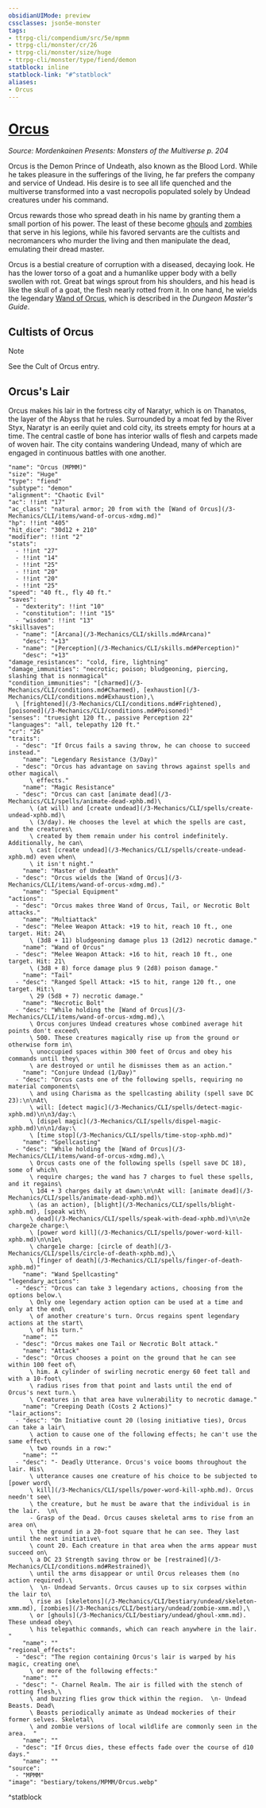 ```yaml
---
obsidianUIMode: preview
cssclasses: json5e-monster
tags:
- ttrpg-cli/compendium/src/5e/mpmm
- ttrpg-cli/monster/cr/26
- ttrpg-cli/monster/size/huge
- ttrpg-cli/monster/type/fiend/demon
statblock: inline
statblock-link: "#^statblock"
aliases:
- Orcus
---
```

# [Orcus](3-Mechanics\CLI\bestiary\npc/orcus-mpmm.md)
*Source: Mordenkainen Presents: Monsters of the Multiverse p. 204*  

Orcus is the Demon Prince of Undeath, also known as the Blood Lord. While he takes pleasure in the sufferings of the living, he far prefers the company and service of Undead. His desire is to see all life quenched and the multiverse transformed into a vast necropolis populated solely by Undead creatures under his command.

Orcus rewards those who spread death in his name by granting them a small portion of his power. The least of these become [ghouls](/3-Mechanics/CLI/bestiary/undead/ghoul-xmm.md) and [zombies](/3-Mechanics/CLI/bestiary/undead/zombie-xmm.md) that serve in his legions, while his favored servants are the cultists and necromancers who murder the living and then manipulate the dead, emulating their dread master.

Orcus is a bestial creature of corruption with a diseased, decaying look. He has the lower torso of a goat and a humanlike upper body with a belly swollen with rot. Great bat wings sprout from his shoulders, and his head is like the skull of a goat, the flesh nearly rotted from it. In one hand, he wields the legendary [Wand of Orcus](/3-Mechanics/CLI/items/wand-of-orcus-xdmg.md), which is described in the *Dungeon Master's Guide*.

## Cultists of Orcus

> [!note]
> See the Cult of Orcus entry.

## Orcus's Lair

Orcus makes his lair in the fortress city of Naratyr, which is on Thanatos, the layer of the Abyss that he rules. Surrounded by a moat fed by the River Styx, Naratyr is an eerily quiet and cold city, its streets empty for hours at a time. The central castle of bone has interior walls of flesh and carpets made of woven hair. The city contains wandering Undead, many of which are engaged in continuous battles with one another.

```statblock
"name": "Orcus (MPMM)"
"size": "Huge"
"type": "fiend"
"subtype": "demon"
"alignment": "Chaotic Evil"
"ac": !!int "17"
"ac_class": "natural armor; 20 from with the [Wand of Orcus](/3-Mechanics/CLI/items/wand-of-orcus-xdmg.md)"
"hp": !!int "405"
"hit_dice": "30d12 + 210"
"modifier": !!int "2"
"stats":
  - !!int "27"
  - !!int "14"
  - !!int "25"
  - !!int "20"
  - !!int "20"
  - !!int "25"
"speed": "40 ft., fly 40 ft."
"saves":
  - "dexterity": !!int "10"
  - "constitution": !!int "15"
  - "wisdom": !!int "13"
"skillsaves":
  - "name": "[Arcana](/3-Mechanics/CLI/skills.md#Arcana)"
    "desc": "+13"
  - "name": "[Perception](/3-Mechanics/CLI/skills.md#Perception)"
    "desc": "+13"
"damage_resistances": "cold, fire, lightning"
"damage_immunities": "necrotic; poison; bludgeoning, piercing, slashing that is nonmagical"
"condition_immunities": "[charmed](/3-Mechanics/CLI/conditions.md#Charmed), [exhaustion](/3-Mechanics/CLI/conditions.md#Exhaustion),\
  \ [frightened](/3-Mechanics/CLI/conditions.md#Frightened), [poisoned](/3-Mechanics/CLI/conditions.md#Poisoned)"
"senses": "truesight 120 ft., passive Perception 22"
"languages": "all, telepathy 120 ft."
"cr": "26"
"traits":
  - "desc": "If Orcus fails a saving throw, he can choose to succeed instead."
    "name": "Legendary Resistance (3/Day)"
  - "desc": "Orcus has advantage on saving throws against spells and other magical\
      \ effects."
    "name": "Magic Resistance"
  - "desc": "Orcus can cast [animate dead](/3-Mechanics/CLI/spells/animate-dead-xphb.md)\
      \ (at will) and [create undead](/3-Mechanics/CLI/spells/create-undead-xphb.md)\
      \ (3/day). He chooses the level at which the spells are cast, and the creatures\
      \ created by them remain under his control indefinitely. Additionally, he can\
      \ cast [create undead](/3-Mechanics/CLI/spells/create-undead-xphb.md) even when\
      \ it isn't night."
    "name": "Master of Undeath"
  - "desc": "Orcus wields the [Wand of Orcus](/3-Mechanics/CLI/items/wand-of-orcus-xdmg.md)."
    "name": "Special Equipment"
"actions":
  - "desc": "Orcus makes three Wand of Orcus, Tail, or Necrotic Bolt attacks."
    "name": "Multiattack"
  - "desc": "Melee Weapon Attack: +19 to hit, reach 10 ft., one target. Hit: 24\
      \ (3d8 + 11) bludgeoning damage plus 13 (2d12) necrotic damage."
    "name": "Wand of Orcus"
  - "desc": "Melee Weapon Attack: +16 to hit, reach 10 ft., one target. Hit: 21\
      \ (3d8 + 8) force damage plus 9 (2d8) poison damage."
    "name": "Tail"
  - "desc": "Ranged Spell Attack: +15 to hit, range 120 ft., one target. Hit:\
      \ 29 (5d8 + 7) necrotic damage."
    "name": "Necrotic Bolt"
  - "desc": "While holding the [Wand of Orcus](/3-Mechanics/CLI/items/wand-of-orcus-xdmg.md),\
      \ Orcus conjures Undead creatures whose combined average hit points don't exceed\
      \ 500. These creatures magically rise up from the ground or otherwise form in\
      \ unoccupied spaces within 300 feet of Orcus and obey his commands until they\
      \ are destroyed or until he dismisses them as an action."
    "name": "Conjure Undead (1/Day)"
  - "desc": "Orcus casts one of the following spells, requiring no material components\
      \ and using Charisma as the spellcasting ability (spell save DC 23):\n\nAt\
      \ will: [detect magic](/3-Mechanics/CLI/spells/detect-magic-xphb.md)\n\n3/day:\
      \ [dispel magic](/3-Mechanics/CLI/spells/dispel-magic-xphb.md)\n\n1/day:\
      \ [time stop](/3-Mechanics/CLI/spells/time-stop-xphb.md)"
    "name": "Spellcasting"
  - "desc": "While holding the [Wand of Orcus](/3-Mechanics/CLI/items/wand-of-orcus-xdmg.md),\
      \ Orcus casts one of the following spells (spell save DC 18), some of which\
      \ require charges; the wand has 7 charges to fuel these spells, and it regains\
      \ 1d4 + 3 charges daily at dawn:\n\nAt will: [animate dead](/3-Mechanics/CLI/spells/animate-dead-xphb.md)\
      \ (as an action), [blight](/3-Mechanics/CLI/spells/blight-xphb.md), [speak with\
      \ dead](/3-Mechanics/CLI/spells/speak-with-dead-xphb.md)\n\n2e charge2e charge:\
      \ [power word kill](/3-Mechanics/CLI/spells/power-word-kill-xphb.md)\n\n1e\
      \ charge1e charge: [circle of death](/3-Mechanics/CLI/spells/circle-of-death-xphb.md),\
      \ [finger of death](/3-Mechanics/CLI/spells/finger-of-death-xphb.md)"
    "name": "Wand Spellcasting"
"legendary_actions":
  - "desc": "Orcus can take 3 legendary actions, choosing from the options below.\
      \ Only one legendary action option can be used at a time and only at the end\
      \ of another creature's turn. Orcus regains spent legendary actions at the start\
      \ of his turn."
    "name": ""
  - "desc": "Orcus makes one Tail or Necrotic Bolt attack."
    "name": "Attack"
  - "desc": "Orcus chooses a point on the ground that he can see within 100 feet of\
      \ him. A cylinder of swirling necrotic energy 60 feet tall and with a 10-foot\
      \ radius rises from that point and lasts until the end of Orcus's next turn.\
      \ Creatures in that area have vulnerability to necrotic damage."
    "name": "Creeping Death (Costs 2 Actions)"
"lair_actions":
  - "desc": "On Initiative count 20 (losing initiative ties), Orcus can take a lair\
      \ action to cause one of the following effects; he can't use the same effect\
      \ two rounds in a row:"
    "name": ""
  - "desc": "- Deadly Utterance. Orcus's voice booms throughout the lair. His\
      \ utterance causes one creature of his choice to be subjected to [power word\
      \ kill](/3-Mechanics/CLI/spells/power-word-kill-xphb.md). Orcus needn't see\
      \ the creature, but he must be aware that the individual is in the lair.  \n\
      - Grasp of the Dead. Orcus causes skeletal arms to rise from an area on\
      \ the ground in a 20-foot square that he can see. They last until the next initiative\
      \ count 20. Each creature in that area when the arms appear must succeed on\
      \ a DC 23 Strength saving throw or be [restrained](/3-Mechanics/CLI/conditions.md#Restrained)\
      \ until the arms disappear or until Orcus releases them (no action required).\
      \  \n- Undead Servants. Orcus causes up to six corpses within the lair to\
      \ rise as [skeletons](/3-Mechanics/CLI/bestiary/undead/skeleton-xmm.md), [zombies](/3-Mechanics/CLI/bestiary/undead/zombie-xmm.md),\
      \ or [ghouls](/3-Mechanics/CLI/bestiary/undead/ghoul-xmm.md). These undead obey\
      \ his telepathic commands, which can reach anywhere in the lair.  "
    "name": ""
"regional_effects":
  - "desc": "The region containing Orcus's lair is warped by his magic, creating one\
      \ or more of the following effects:"
    "name": ""
  - "desc": "- Charnel Realm. The air is filled with the stench of rotting flesh,\
      \ and buzzing flies grow thick within the region.  \n- Undead Beasts. Dead\
      \ Beasts periodically animate as Undead mockeries of their former selves. Skeletal\
      \ and zombie versions of local wildlife are commonly seen in the area.  "
    "name": ""
  - "desc": "If Orcus dies, these effects fade over the course of d10 days."
    "name": ""
"source":
  - "MPMM"
"image": "bestiary/tokens/MPMM/Orcus.webp"
```
^statblock